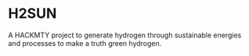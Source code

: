 # H2SUN
A HACKMTY project to generate hydrogen through sustainable energies and processes to make a truth green hydrogen. 
